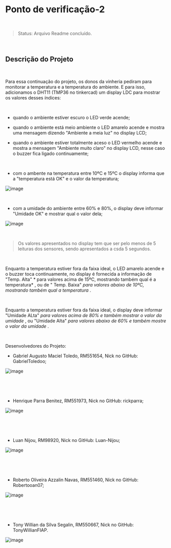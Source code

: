 # Ponto de verificação-2

​

> Status: Arquivo Readme concluído.

​

## Descrição do Projeto

​

Para essa continuação do projeto, os donos da vinheria pediram para monitorar a temperatura e a temperatura do ambiente. E para isso, adicionamos o DHT11 (TMP36 no tinkercad) um display LDC para mostrar os valores desses índices:

​

* quando o ambiente estiver escuro o LED verde acende;

* quando o ambiente está meio ambiente o LED amarelo acende e mostra uma mensagem dizendo "Ambiente a meia luz" no display LCD;

* quando o ambiente estiver totalmente aceso o LED vermelho acende e mostra a mensagem "Ambiente muito claro" no display LCD, nesse caso o buzzer fica ligado continuamente;

​

* com o ambente na temperatura entre 10ºC e 15ºC o display informa que a "temperatura está OK" e o valor da temperatura;

![image](https://user-images.githubusercontent.com/126830016/234455118-e47037e6-5b16-4647-bf4e-a9da08502b05.png)

​

* com a umidade do ambiente entre 60% e 80%, o display deve informar "Umidade OK" e mostrar qual o valor dela;

![image](https://user-images.githubusercontent.com/126830016/234455172-40fcd14f-2a52-4d99-8468-5717749f490a.png)

​



> Os valores apresentados no display tem que ser pelo menos de 5 leituras dos sensores, sendo apresentados a csda 5 segundos.

​

Enquanto a temperatura estiver fora da faixa ideal, o LED amarelo acende e o buzzer toca continuamente, no display é fornecida a informação de "Temp. Alta" * para valores acima de 15ºC, mostrando também qual é a temperatura* , ou de " Temp. Baixa" *para valores abaixo de 10ºC, mostrando também qual a temperatura* .

​

Enquanto a temperatura estiver fora da faixa ideal, o display deve informar "Umidade ALta" *para valores acima de 80% e também mostrar o valor da umidade* , ou "Umidade Alta" *para valores abaixo de 60% e também mostre o valor da umidade* .

​

Desenvolvedores do Projeto:

* Gabriel Augusto Maciel Toledo, RM551654, Nick no GitHub: GabrielToledoo;

![image](https://user-images.githubusercontent.com/126830016/234455331-89ccba08-6f4e-4190-88ca-00fc6279a6c3.png)

​

​

* Henrique Parra Benitez, RM551973, Nick no GitHub: rickparra;

![image](https://user-images.githubusercontent.com/126830016/234455379-483b1a2d-797f-4b2e-87ab-b06b270e5d00.png)

​

​

* Luan Nijou, RM98920, Nick no GitHub: Luan-Nijou;

![image](https://user-images.githubusercontent.com/126830016/234455410-04fa674d-5dd6-4d3b-81a4-49dc80e035a2.png)

​

​

* Roberto Oliveira Azzalin Navas, RM551460, Nick no GitHub: Robertooan07;

![image](https://user-images.githubusercontent.com/126830016/234455444-e75fa842-e281-41c4-8aaa-8ae9bff8a685.png)

​

​

* Tony Willian da Silva Segalin, RM550667, Nick no GitHub: TonyWillianFIAP.

![image](https://user-images.githubusercontent.com/126830016/234455472-acc5fcb0-ca8e-4f16-995e-d89f887ea30a.png)
